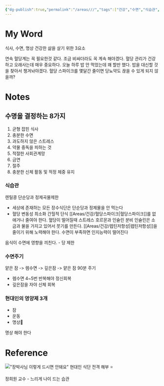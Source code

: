 ```yaml
---
{"dg-publish":true,"permalink":"/areas///","tags":["건강","수면","식습관","명상","당질제한"],"noteIcon":"","created":"2023-12-19T23:09:32.698+09:00"}
---
```



# My Word
식사, 수면, 명상
건강한 삶을 살기 위한 3요소


연속 혈당계는 꼭 필요한것 같다. 조금 비싸더라도 꼭 계속 해야겠다.
혈당 관리가 건강하고 오래사는데 매우 중요하다.
오늘 하루 밥 안 먹었는데 꽤 할만 했다. 밥을 대신할 것을 찾아서 챙겨놔야겠다.
혈당 스파이크를 몇달간 줄이면 당뇨약도 끊을 수 있게 되지 않을까?

# Notes
## 수명을 결정하는 8가지
1. 균형 잡힌 식사
2. 충분한 수면
3. 과도하지 않은 스트레스
4. 약물 중독을 피하는 것
5. 적절한 사회관계망
6. 금연
7. 절주
8. 충분한 신체 활동 및 적정 체중 유지

### 식습관
렌틸콩
단순당과 정제곡물제한
- 세상에 존재하는 모든 장수식단은 단순당과 정제물을 안 먹는다
- 혈당 변동성 최소화
간헐적 단식
[[Areas/건강/혈당스파이크\|혈당스파이크]]를 없애거나 줄여야 한다.
혈당이 떨어질때 스트레스 호르몬과 인슐린 분비
인슐린은 소금과 물을 가지고 있어서 붓기를 만든다.
[[Areas/건강/렙틴저항성\|렙틴저항성]]을 줄이기 위해 노력해야 한다.
수면이 부족하면 인지능력이 떨어진다

음식이 수면에 영향을 끼친다. - 당 제한

### 수면주기
얕은 잠 -> 렘수면 -> 깊은잠 -> 얕은 잠
	90분 주기
- 렘수면 4~5번 반복해야 정신회복
- 깊은잠을 자야 신체 회복

### 현대인의 영양제 3개
- 잠
- 운동
- 명상

명상 해야 한다

# Reference
!["장박사님 이렇게 드시면 안돼요" 현대인 식단 전격 해부 ⭐️](https://youtu.be/3VL4QCnTia0?si=9DhnNPEZcAWLI3cL)

정희원 교수 - 느리게 나이 드는 습관
